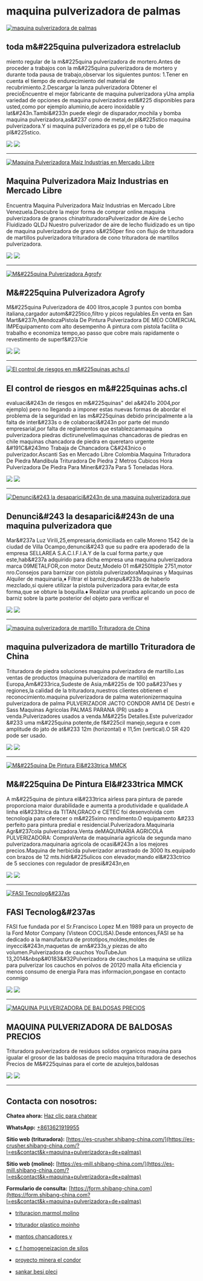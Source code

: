 # maquina pulverizadora de palmas

<a href="https://swt.shibang-china.com/?l=es&img&k=maquina+pulverizadora+de+palmas" target="_blank">![maquina pulverizadora de palmas](http://static.shibang-china.com/all-800x300/1301.jpg)</a>

## toda m&#225quina pulverizadora estrelaclub
miento regular de la m&#225quina pulverizadora de mortero.Antes de proceder a trabajos con la m&#225quina pulverizadora de mortero y durante toda pausa de trabajo,observar los siguientes puntos: 1.Tener en cuenta el tiempo de endurecimiento del material de recubrimiento.2.Descargar la lanza pulverizadora Obtener el precioEncuentre el mejor fabricante de maquina pulverizadora yUna amplia variedad de opciones de maquina pulverizadora est&#225 disponibles para usted,como por ejemplo aluminio,de acero inoxidable y lat&#243n.Tambi&#233n puede elegir de disparador,mochila y bomba maquina pulverizadora,as&#237 como de metal,de pl&#225stico maquina pulverizadora.Y si maquina pulverizadora es pp,el pe o tubo de pl&#225stico.


<a href="https://whatsapp.shibangsoft.com/WhatsApp.php" target="_blank" title="WhatsApp">![](http://static.shibang-china.com/icon/whatsapp.png)</a> <a href="https://swt.shibang-china.com/?l=es&icon&k=maquina+pulverizadora+de+palmas" target="_blank">![](http://static.shibang-china.com/icon/chat-es.png)</a>

---

<a href="https://swt.shibang-china.com/?l=es&img&k=maquina+pulverizadora+de+palmas" target="_blank">![Maquina Pulverizadora Maiz Industrias en Mercado Libre](http://static.shibang-china.com/all-800x300/1425.jpg)</a>

## Maquina Pulverizadora Maiz Industrias en Mercado Libre
Encuentra Maquina Pulverizadora Maiz Industrias en Mercado Libre Venezuela.Descubre la mejor forma de comprar online.maquina pulverizadora de granos chinatrituradoraPulverizador de Aire de Lecho Fluidizado QLDJ Nuestro pulverizador de aire de lecho fluidizado es un tipo de maquina pulverizadora de grano s&#250per fino con flujo de trituradora de martillos pulverizadora trituradora de cono trituradora de martillos pulverizadora.


<a href="https://whatsapp.shibangsoft.com/WhatsApp.php" target="_blank" title="WhatsApp">![](http://static.shibang-china.com/icon/whatsapp.png)</a> <a href="https://swt.shibang-china.com/?l=es&icon&k=maquina+pulverizadora+de+palmas" target="_blank">![](http://static.shibang-china.com/icon/chat-es.png)</a>

---

<a href="https://swt.shibang-china.com/?l=es&img&k=maquina+pulverizadora+de+palmas" target="_blank">![M&#225quina Pulverizadora Agrofy](http://static.shibang-china.com/all-800x300/1063.jpg)</a>

## M&#225quina Pulverizadora Agrofy
M&#225quina Pulverizadora de 400 litros,acople 3 puntos con bomba italiana,cargador autom&#225tico,filtro y picos regulables.En venta en San Mart&#237n,MendozaPistola De Pintura Pulverizadora DE MEO COMERCIAL IMPEquipamento com alto desempenho A pintura com pistola facilita o trabalho e economiza tempo,ao passo que cobre mais rapidamente o revestimento de superf&#237cie


<a href="https://whatsapp.shibangsoft.com/WhatsApp.php" target="_blank" title="WhatsApp">![](http://static.shibang-china.com/icon/whatsapp.png)</a> <a href="https://swt.shibang-china.com/?l=es&icon&k=maquina+pulverizadora+de+palmas" target="_blank">![](http://static.shibang-china.com/icon/chat-es.png)</a>

---

<a href="https://swt.shibang-china.com/?l=es&img&k=maquina+pulverizadora+de+palmas" target="_blank">![El control de riesgos en m&#225quinas achs.cl](http://static.shibang-china.com/all-800x300/237.jpg)</a>

## El control de riesgos en m&#225quinas achs.cl
evaluaci&#243n de riesgos en m&#225quinas" del a&#241o 2004,por ejemplo) pero no llegando a imponer estas nuevas formas de abordar el problema de la seguridad en las m&#225quinas debido principalmente a la falta de inter&#233s o de colaboraci&#243n por parte del mundo empresarial,por falta de reglamentos que establezcanmaquina pulverizadora piedras dictirunelvelimaquinas chancadoras de piedras en chile maquinas chancadora de piedra en queretaro urgente &#191C&#243mo Trabaja de Chancadora C&#243nico o pulverizador.Ascanti Sas en Mercado Libre Colombia.Maquina Trituradora De Piedra Mandibula Trituradora De Piedra 2 Metros Cubicos Hora Pulverizadora De Piedra Para Miner&#237a Para 5 Toneladas Hora.


<a href="https://whatsapp.shibangsoft.com/WhatsApp.php" target="_blank" title="WhatsApp">![](http://static.shibang-china.com/icon/whatsapp.png)</a> <a href="https://swt.shibang-china.com/?l=es&icon&k=maquina+pulverizadora+de+palmas" target="_blank">![](http://static.shibang-china.com/icon/chat-es.png)</a>

---

<a href="https://swt.shibang-china.com/?l=es&img&k=maquina+pulverizadora+de+palmas" target="_blank">![Denunci&#243 la desaparici&#243n de una maquina pulverizadora que](http://static.shibang-china.com/all-800x300/171.jpg)</a>

## Denunci&#243 la desaparici&#243n de una maquina pulverizadora que
Mar&#237a Luz Virili,25,empresaria,domiciliada en calle Moreno 1542 de la ciudad de Villa Ocampo,denunci&#243 que su padre era apoderado de la empresa SELLAREA S.A.C.I.F.I.A.Y de la cual forma parte,y que este,hab&#237a adquirido para dicha empresa una maquina pulverizadora marca 09METALFOR,con motor Deutz,Modelo 01 m&#250ltiple 2751,motor nro.Consejos para barnizar con pistola pulverizadoraMaquinas y Maquinas Alquiler de maquinaria,♦ Filtrar el barniz,despu&#233s de haberlo mezclado,si quiere utilizar la pistola pulverizadora para evitar,de esta forma,que se obture la boquilla.♦ Realizar una prueba aplicando un poco de barniz sobre la parte posterior del objeto para verificar el


<a href="https://whatsapp.shibangsoft.com/WhatsApp.php" target="_blank" title="WhatsApp">![](http://static.shibang-china.com/icon/whatsapp.png)</a> <a href="https://swt.shibang-china.com/?l=es&icon&k=maquina+pulverizadora+de+palmas" target="_blank">![](http://static.shibang-china.com/icon/chat-es.png)</a>

---

<a href="https://swt.shibang-china.com/?l=es&img&k=maquina+pulverizadora+de+palmas" target="_blank">![maquina pulverizadora de martillo Trituradora de China](http://static.shibang-china.com/all-800x300/855.jpg)</a>

## maquina pulverizadora de martillo Trituradora de China
Trituradora de piedra soluciones maquina pulverizadora de martillo.Las ventas de productos (maquina pulverizadora de martillo) en Europa,Am&#233rica,Sudeste de Asia,m&#225s de 100 pa&#237ses y regiones,la calidad de la trituradora,nuestros clientes obtienen el reconocimiento.maquina pulverizadora de palma waterionizermaquina pulverizadora de palma PULVERIZADOR JACTO CONDOR AM14 DE Destri e Sass Maquinas Agricolas PALMAS PARANA (PR) usado a venda.Pulverizadores usados a venda.M&#225s Detalles.Este pulverizador &#233 uma m&#225quina potente,de f&#225cil manejo,segura e com amplitude do jato de at&#233 12m (horizontal) e 11,5m (vertical).O SR 420 pode ser usado.


<a href="https://whatsapp.shibangsoft.com/WhatsApp.php" target="_blank" title="WhatsApp">![](http://static.shibang-china.com/icon/whatsapp.png)</a> <a href="https://swt.shibang-china.com/?l=es&icon&k=maquina+pulverizadora+de+palmas" target="_blank">![](http://static.shibang-china.com/icon/chat-es.png)</a>

---

<a href="https://swt.shibang-china.com/?l=es&img&k=maquina+pulverizadora+de+palmas" target="_blank">![M&#225quina De Pintura El&#233trica MMCK](http://static.shibang-china.com/all-800x300/730.jpg)</a>

## M&#225quina De Pintura El&#233trica MMCK
A m&#225quina de pintura el&#233trica airless para pintura de parede proporciona maior durabilidade e aumenta a produtividade e qualidade.A linha el&#233trica da TITAN,GRACO e CETEC foi desenvolvida com tecnologia para oferecer o m&#225ximo rendimento.O equipamento &#233 perfeito para pintura predial e residencial.Pulverizadora.Maquinaria Agr&#237cola pulverizadora.Venta deMAQUINARIA AGRICOLA PULVERIZADORA: CompraVenta de maquinaria agricola de segunda mano pulverizadora.maquinaria agricola de ocasi&#243n a los mejores precios.Maquina de herbicida pulverizador arrastrado de 3000 lts.equipado con brazos de 12 mts.hidr&#225ulicos con elevador,mando el&#233ctrico de 5 secciones con regulador de presi&#243n,en


<a href="https://whatsapp.shibangsoft.com/WhatsApp.php" target="_blank" title="WhatsApp">![](http://static.shibang-china.com/icon/whatsapp.png)</a> <a href="https://swt.shibang-china.com/?l=es&icon&k=maquina+pulverizadora+de+palmas" target="_blank">![](http://static.shibang-china.com/icon/chat-es.png)</a>

---

<a href="https://swt.shibang-china.com/?l=es&img&k=maquina+pulverizadora+de+palmas" target="_blank">![FASI Tecnolog&#237as](http://static.shibang-china.com/all-800x300/1428.jpg)</a>

## FASI Tecnolog&#237as
FASI fue fundada por el Sr.Francisco Lopez M.en 1989 para un proyecto de la Ford Motor Company (Visteon COCLISA).Desde entonces,FASI se ha dedicado a la manufactura de prototipos,moldes,moldes de inyecci&#243n,maquetas de arn&#233s,y piezas de alto volumen.Pulverizadora de cauchos YouTubeJun 13,2014&nbsp&#0183&#32Pulverizadora de cauchos La maquina se utiliza para pulverizar los cauchos en polvos de 20120 malla Alta eficiencia y menos consumo de energia Para mas informacion,pongase en contacto conmigo


<a href="https://whatsapp.shibangsoft.com/WhatsApp.php" target="_blank" title="WhatsApp">![](http://static.shibang-china.com/icon/whatsapp.png)</a> <a href="https://swt.shibang-china.com/?l=es&icon&k=maquina+pulverizadora+de+palmas" target="_blank">![](http://static.shibang-china.com/icon/chat-es.png)</a>

---

<a href="https://swt.shibang-china.com/?l=es&img&k=maquina+pulverizadora+de+palmas" target="_blank">![MAQUINA PULVERIZADORA DE BALDOSAS PRECIOS](http://static.shibang-china.com/all-800x300/793.jpg)</a>

## MAQUINA PULVERIZADORA DE BALDOSAS PRECIOS
Trituradora pulverizadora de residuos solidos organicos maquina para igualar el grosor de las baldosas de precio maquina trituradora de desechos Precios de M&#225quinas para el corte de azulejos,baldosas

<a href="https://whatsapp.shibangsoft.com/WhatsApp.php" target="_blank" title="WhatsApp">![](http://static.shibang-china.com/icon/whatsapp.png)</a> <a href="https://swt.shibang-china.com/?l=es&icon&k=maquina+pulverizadora+de+palmas" target="_blank">![](http://static.shibang-china.com/icon/chat-es.png)</a>

---
## Contacta con nosotros:

**Chatea ahora:** [Haz clic para chatear](https://swt.shibang-china.com?l=es&contact&k=maquina+pulverizadora+de+palmas)

**WhatsApp:**  [+8613621919955](https://whatsapp.shibangsoft.com/WhatsApp.php)

**Sitio web (trituradora):** [https://es-crusher.shibang-china.com/](https://es-crusher.shibang-china.com/?l=es&contact&k=maquina+pulverizadora+de+palmas)

**Sitio web (molino):** [https://es-mill.shibang-china.com/](https://es-mill.shibang-china.com/?l=es&contact&k=maquina+pulverizadora+de+palmas)

**Formulario de consulta:** [https://form.shibang-china.com](https://form.shibang-china.com?l=es&contact&k=maquina+pulverizadora+de+palmas)

* [trituracion marmol molino](../64/trituracion%20marmol%20molino.md)

* [triturador plastico moinho](../51/triturador%20plastico%20moinho.md)

* [mantos chancadores y](../51/mantos%20chancadores%20y.md)

* [c f homogeneizacion de silos](../64/c%20f%20homogeneizacion%20de%20silos.md)

* [proyecto minera el condor](../54/proyecto%20minera%20el%20condor.md)

* [sankar besi pleci](../64/sankar%20besi%20pleci.md)